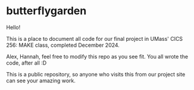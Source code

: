 # butterflygarden

Hello!

This is a place to document all code for our final project in UMass' CICS 256: MAKE class, completed December 2024.

Alex, Hannah, feel free to modify this repo as you see fit. You all wrote the code, after all :D

This is a public repository, so anyone who visits this from our project site can see your amazing work.
